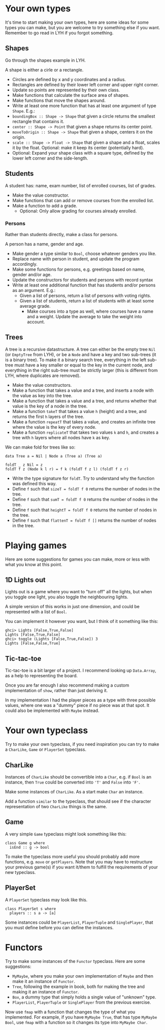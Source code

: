 Your own types
==============

It's time to start making your own types, here are some ideas for some
types you can make, but you are welcome to try something else if you
want. Remember to go read in LYH if you forgot something.

Shapes
------

Go through the shapes example in LYH.

A shape is either a cirle or a rectangle.

-   Circles are defined by x and y coordinates and a radius.
-   Rectangles are defined by their lower left corner and upper right
    corner.
-   Update so points are represented by their own class.
-   Make functions that calculate the surface area of shapes.
-   Make functions that move the shapes around.
-   Write at least one more function that has at least one argument of type `Shape`. E.g.:
  -   `boundingBox :: Shape -> Shape` that given a circle returns the smallest rectangle that contains it.
  -   `center :: Shape -> Point` that given a shape returns its center point.
  -   `moveToOrigin :: Shape -> Shape` that given a shape, centers it on the origin.
  -   `scale :: Shape -> Float -> Shape` that given a shape and a float, scales it by the float. Optional: make it keep its center (potentially hard).
- Optional: Expand your shape class with a square type, defined by the lower left corner and the side-length.

Students
--------

A student has: name, exam number, list of enrolled courses, list of
grades.

-   Make the value constructor.
-   Make functions that can add or remove courses from the enrolled
    list.
-   Make a function to add a grade.
    -   Optional: Only allow grading for courses already enrolled.

### Persons

Rather than students directly, make a class for persons.

A person has a name, gender and age.

-   Make gender a type similar to `Bool`, choose whatever genders you
    like.
-   Replace name with person in student, and update the program
    accordingly.
-   Make some functions for persons, e.g. greetings based on name,
    gender and/or age.
-   Update the constructors for students and persons with record syntax
-   Write at least one additional function that has students and/or persons as an argument. E.g.:
    -   Given a list of persons, return a list of persons with voting
        rights.
    -   Given a list of students, return a list of students with at
        least some average grade.
        -   Make courses into a type as well, where courses have a name
            and a weight. Update the average to take the weight into
            account.

Trees
-----

A tree is a recursive datastructure. A tree can either be the empty tree
`Nil` (or `EmptyTree` from LYH), or be a `Node` and have a key and two
sub-trees (it is a binary tree). To make it a binary search tree,
everything in the left sub-tree must have a key smaller or equal to the
key in the current node, and everything in the right sub-tree must be
strictly larger (this is different from LYH, where duplicates are
removed).

-   Make the value constructors.
-   Make a function that takes a value and a tree, and inserts a node
    with the value as key into the tree.
-   Make a function that takes a value and a tree, and returns whether
    that value is the key of a node in the tree.
-   Make a function `takeT` that takes a value `h` (height) and a tree,
    and returns the first `h` layers of the tree.
-   Make a function `repeatT` that takes a value, and creates an
    infinite tree where the value is the key of every node.
-   Make a function `replicateT` that takes two values `k` and `h`, and
    creates a tree with `h` layers where all nodes have `k` as key.

We can make fold for trees like so:

``` {.haskell}
data Tree a = Nil | Node a (Tree a) (Tree a)

foldT _ z Nil = z
foldT f z (Node k l r) = f k (foldT f z l) (foldT f z r)
```

-   Write the type signature for `foldT`. Try to understand why the
    function was defined this way.
-   Define `f` such that `sizeT = foldT f 0` returns the number of nodes
    in the tree.
-   Define `f` such that `sumT = foldT f 0` returns the number of nodes
    in the tree.
-   Define `f` such that `heightT = foldT f 0` returns the number of
    nodes in the tree.
-   Define `f` such that `flattenT = foldT f []` returns the number of
    nodes in the tree.

Playing games
=============

Here are some suggestions for games you can make, more or less with what
you know at this point.

1D Lights out
-------------

Lights out is a game where you want to "turn off" all the lights, but
when you toggle one light, you also toggle the neighbouring lights.

A simple version of this works in just one dimension, and could be
represented with a list of `Bool`.

You can implement it however you want, but I think of it something like
this:

    ghci> Lights [False,True,False]
    Lights [False,True,False]
    ghci> toggle (Lights [False,True,False]) 3
    Lights [False,False,True]

Tic-tac-toe
-----------

Tic-tac-toe is a bit larger of a project. I recommend looking up
`Data.Array`, as a help to representing the board.

Once you are far enough I also recommend making a custom implementation
of `show`, rather than just deriving it.

In my implementation I had the player pieces as a type with three
possible values, where one was a "dummy" piece if no piece was at that
spot. It could also be implemented with `Maybe` instead.

Your own typeclass
==================

Try to make your own typeclass, if you need inspiration you can try to
make a `CharLike`, `Game` or `PlayerSet` typeclass.

CharLike
--------

Instances of `CharLike` should be convertible into a `Char`, e.g. if
`Bool` is an instance, then `True` could be converted into `'T'` and
`False` into `'F'`.

Make some instances of `CharLike`. As a start make `Char` an instance.

Add a function `similar` to the typeclass, that should see if the
character representation of two `CharLike` things is the same.

Game
----

A very simple `Game` typeclass might look something like this:

    class Game g where
      isEnd :: g -> bool

To make the typeclass more useful you should probably add more
functions, e.g. `move` or `getPlayers`. Note that you may have to
restructure your previous game(s) if you want it/them to fulfill the
requirements of your new typeclass.

PlayerSet
---------

A `PlayerSet` typeclass may look like this.

    class PlayerSet s where
      players :: s a -> [a]

Some instances could be `PlayerList`, `PlayerTuple` and `SinglePlayer`,
that you must define before you can define the instances.

Functors
========

Try to make some instances of the `Functor` typeclass. Here are some
suggestions:

-   `MyMaybe`, where you make your own implementation of `Maybe` and
    then make it an instance of `Functor`.
-   `Tree`, following the example in book, both for making the tree and
    making it an instance of `Functor`.
-   `Box`, a dummy type that simply holds a single value of "unknown"
    type.
-   `PlayerList`, `PlayerTuple` or `SinglePlayer` from the previous
    exercise.

Now use `fmap` with a function that changes the type of what you
implemented. For example, if you have `MyMaybe True`, that has type
`MyMaybe Bool`, use `fmap` with a function so it changes its type into
`MyMaybe Char`.
